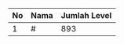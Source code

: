 | No | Nama            | Jumlah Level |
|----|-----------------|--------------|
| 1  | #    |    893        |
